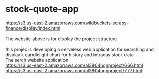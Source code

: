 # stock-quote-app
https://s3.us-east-2.amazonaws.com/wildbuckets-scrapy-finance/display/index.html<br>    
The website above is for display the project structure<br>      
this projec is developing a serveless web application for searching and display k candlelight chart for history and intraday stock data<br>
The serch website application:<br>
https://s3.us-east-2.amazonaws.com/al3804ngnproject/666.html <br>
https://s3.us-east-2.amazonaws.com/al3804ngnproject/777.html <br>
